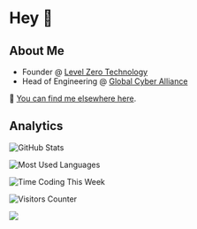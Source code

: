 # Hey 👋

## About Me

- Founder @ [Level Zero Technology](https://github.com/levelzerotechnology)
- Head of Engineering @ [Global Cyber Alliance](https://github.com/GlobalCyberAlliance)

🔗 [You can find me elsewhere here](https://wolveix.com/links).

## Analytics

![GitHub Stats](https://github-readme-stats.vercel.app/api?username=wolveix&show_icons=true&custom_title=GitHub%20Stats&theme=transparent)

![Most Used Languages](https://github-readme-stats.vercel.app/api/top-langs/?username=Wolveix&layout=compact&show_icons=true&theme=transparent)

![Time Coding This Week](https://github-readme-stats.vercel.app/api/wakatime?username=wolveix&api_domain=wakapi.lze.ro&custom_title=Time%20Coding%20This%20Week&layout=compact&langs_count=10&range=last_7_days&theme=transparent)

![Visitors Counter](https://komarev.com/ghpvc/?username=wolveix&style=flat&label=Views)

![](https://hit.yhype.me/github/profile?user_id=31854736)
